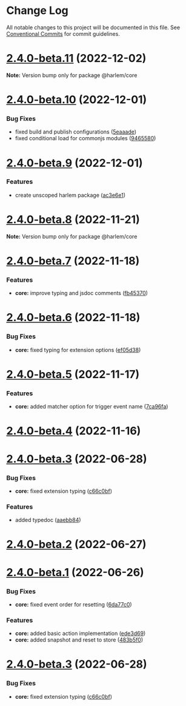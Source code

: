 # Change Log

All notable changes to this project will be documented in this file.
See [Conventional Commits](https://conventionalcommits.org) for commit guidelines.

# [2.4.0-beta.11](https://github.com/andrewcourtice/harlem/compare/v2.4.0-beta.10...v2.4.0-beta.11) (2022-12-02)

**Note:** Version bump only for package @harlem/core





# [2.4.0-beta.10](https://github.com/andrewcourtice/harlem/compare/v2.4.0-beta.9...v2.4.0-beta.10) (2022-12-01)


### Bug Fixes

* fixed build and publish configurations ([5eaaade](https://github.com/andrewcourtice/harlem/commit/5eaaade55be2658335ba6baa699a05ec41eb26d0))
* fixed conditional load for commonjs modules ([9465580](https://github.com/andrewcourtice/harlem/commit/946558024c971e49d07edccff3257fd4f8ff83e2))





# [2.4.0-beta.9](https://github.com/andrewcourtice/harlem/compare/v2.4.0-beta.8...v2.4.0-beta.9) (2022-12-01)


### Features

* create unscoped harlem package ([ac3e6e1](https://github.com/andrewcourtice/harlem/commit/ac3e6e1cdadd6b5628ff673f6698f90f5c2db2f3))





# [2.4.0-beta.8](https://github.com/andrewcourtice/harlem/compare/v2.4.0-beta.7...v2.4.0-beta.8) (2022-11-21)

**Note:** Version bump only for package @harlem/core





# [2.4.0-beta.7](https://github.com/andrewcourtice/harlem/compare/v2.4.0-beta.6...v2.4.0-beta.7) (2022-11-18)


### Features

* **core:** improve typing and jsdoc comments ([fb45370](https://github.com/andrewcourtice/harlem/commit/fb4537007ea0951f0f3bb6e308d63edc691458da))





# [2.4.0-beta.6](https://github.com/andrewcourtice/harlem/compare/v2.4.0-beta.5...v2.4.0-beta.6) (2022-11-18)


### Bug Fixes

* **core:** fixed typing for extension options ([ef05d38](https://github.com/andrewcourtice/harlem/commit/ef05d38b45e954519b56c2e65bb0c246d29297dc))





# [2.4.0-beta.5](https://github.com/andrewcourtice/harlem/compare/v2.4.0-beta.4...v2.4.0-beta.5) (2022-11-17)


### Features

* **core:** added matcher option for trigger event name ([7ca96fa](https://github.com/andrewcourtice/harlem/commit/7ca96fa2c153d078dfb99934c0f15b5846392ed7))





# [2.4.0-beta.4](https://github.com/andrewcourtice/harlem/compare/v2.3.9...v2.4.0-beta.4) (2022-11-16)



# [2.4.0-beta.3](https://github.com/andrewcourtice/harlem/compare/v2.4.0-beta.2...v2.4.0-beta.3) (2022-06-28)


### Bug Fixes

* **core:** fixed extension typing ([c66c0bf](https://github.com/andrewcourtice/harlem/commit/c66c0bf2e9a728c499028a64412640bc3ddb9c9e))


### Features

* added typedoc ([aaebb84](https://github.com/andrewcourtice/harlem/commit/aaebb84ca4e6bdc487cda3492656b69a18068389))



# [2.4.0-beta.2](https://github.com/andrewcourtice/harlem/compare/v2.4.0-beta.1...v2.4.0-beta.2) (2022-06-27)



# [2.4.0-beta.1](https://github.com/andrewcourtice/harlem/compare/v2.3.7...v2.4.0-beta.1) (2022-06-26)


### Bug Fixes

* **core:** fixed event order for resetting ([6da77c0](https://github.com/andrewcourtice/harlem/commit/6da77c0cd88c380f22c5d2fd497640df5f93ee52))


### Features

* **core:** added basic action implementation ([ede3d69](https://github.com/andrewcourtice/harlem/commit/ede3d693a00c3be5df227489ec1f81348106bf8c))
* **core:** added snapshot and reset to store ([483b5f0](https://github.com/andrewcourtice/harlem/commit/483b5f0fff9012348cfb39104885e4b9bd6760dd))





# [2.4.0-beta.3](https://github.com/andrewcourtice/harlem/compare/v2.4.0-beta.2...v2.4.0-beta.3) (2022-06-28)


### Bug Fixes

* **core:** fixed extension typing ([c66c0bf](https://github.com/andrewcourtice/harlem/commit/c66c0bf2e9a728c499028a64412640bc3ddb9c9e))
